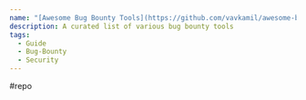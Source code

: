 ```yaml
---
name: "[Awesome Bug Bounty Tools](https://github.com/vavkamil/awesome-bugbounty-tools)"
description: A curated list of various bug bounty tools
tags:
  - Guide
  - Bug-Bounty
  - Security
---
```

#repo